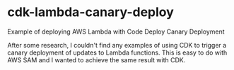 # cdk-lambda-canary-deploy
Example of deploying AWS Lambda with Code Deploy Canary Deployment

After some research, I couldn't find any examples of using CDK to trigger a canary deployment of updates to Lambda functions. This is easy to do with AWS SAM and I wanted to achieve the same result with CDK. 

